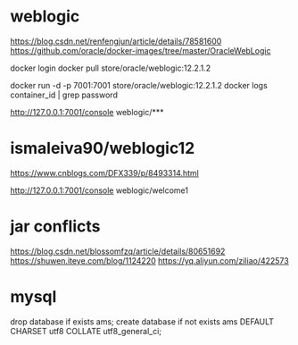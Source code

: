 # weblogic
https://blog.csdn.net/renfengjun/article/details/78581600
https://github.com/oracle/docker-images/tree/master/OracleWebLogic

docker login
docker pull store/oracle/weblogic:12.2.1.2

docker run -d -p 7001:7001 store/oracle/weblogic:12.2.1.2
docker logs container_id | grep password

http://127.0.0.1:7001/console
weblogic/***

# ismaleiva90/weblogic12
https://www.cnblogs.com/DFX339/p/8493314.html

http://127.0.0.1:7001/console
weblogic/welcome1

# jar conflicts
https://blog.csdn.net/blossomfzq/article/details/80651692
https://shuwen.iteye.com/blog/1124220
https://yq.aliyun.com/ziliao/422573

# mysql
drop database if exists ams;
create database if not exists ams DEFAULT CHARSET utf8 COLLATE utf8_general_ci;
